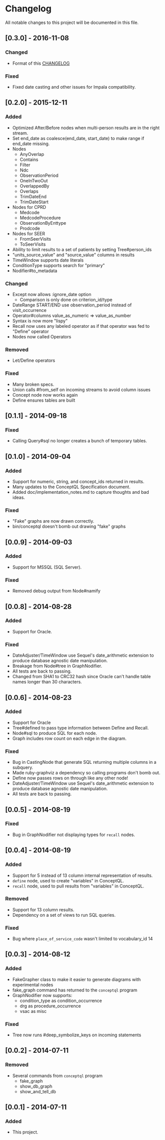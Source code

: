 # Changelog
All notable changes to this project will be documented in this file.

## [0.3.0] - 2016-11-08
### Changed
- Format of this [CHANGELOG](http://keepachangelog.com/en/0.3.0/)

### Fixed
- Fixed date casting and other issues for Impala compatibility.

## [0.2.0] - 2015-12-11
### Added
- Optimized After/Before nodes when multi-person results are in the right stream.
- Set end_date as coalesce(end_date, start_date) to make range if end_date missing.
- Nodes
    - AnyOverlap
    - Contains
    - Filter
    - Ndc
    - ObservationPeriod
    - OneInTwoOut
    - OverlappedBy
    - Overlaps
    - TrimDateEnd
    - TrimDateStart
- Nodes for CPRD
    - Medcode
    - MedcodeProcedure
    - ObservationByEnttype
    - Prodcode
- Nodes for SEER
    - FromSeerVisits
    - ToSeerVisits
- Ability to limit results to a set of patients by setting Tree#person_ids
- "units_source_value" and "source_value" columns in results
- TimeWindow supports date literals
- ConditionType supports search for "primary"
- Nodifier#to_metadata

### Changed
- Except now allows :ignore_date option
    - Comparison is only done on criterion_id/type
- DateRange START/END use observation_period instead of visit_occurrence
- Operator#columns value_as_numeric => value_as_number
- Syntax is now more "lispy"
- Recall now uses any labeled operator as if that operator was fed to "Define" operator
- Nodes now called Operators

### Removed
- Let/Define operators

### Fixed
- Many broken specs.
- Union calls #from_self on incoming streams to avoid column issues
- Concept node now works again
- Define ensures tables are built

## [0.1.1] - 2014-09-18
### Fixed
- Calling Query#sql no longer creates a bunch of temporary tables.

## [0.1.0] - 2014-09-04
### Added
- Support for numeric, string, and concept_ids returned in results.
- Many updates to the ConceptQL Specification document.
- Added doc/implementation_notes.md to capture thoughts and bad ideas.

### Fixed
- "Fake" graphs are now drawn correctly.
- bin/conceptql doesn't bomb out drawing "fake" graphs

## [0.0.9] - 2014-09-03
### Added
- Support for MSSQL (SQL Server).

### Fixed
- Removed debug output from Node#namify

## [0.0.8] - 2014-08-28
### Added
- Support for Oracle.

### Fixed
- DateAdjuster/TimeWindow use Sequel's date_arithmetic extension to produce database agnostic date manipulation.
- Breakage from Node#tree in GraphNodifier.
- All tests are back to passing.
- Changed from SHA1 to CRC32 hash since Oracle can't handle table names longer than 30 characters.

## [0.0.6] - 2014-08-23
### Added
- Support for Oracle
- Tree#defined to pass type information between Define and Recall.
- Node#sql to produce SQL for each node.
- Graph includes row count on each edge in the diagram.

### Fixed
- Bug in CastingNode that generate SQL returning multiple columns in a subquery.
- Made ruby-graphviz a dependency so calling programs don't bomb out.
- Define now passes rows on through like any other node!
- DateAdjuster/TimeWindow use Sequel's date_arithmetic extension to produce database agnostic date manipulation.
- All tests are back to passing.

## [0.0.5] - 2014-08-19
### Fixed
- Bug in GraphNodifier not displaying types for `recall` nodes.

## [0.0.4] - 2014-08-19
### Added
- Support for 5 instead of 13 column internal representation of results.
- `define` node, used to create "variables" in ConceptQL.
- `recall` node, used to pull results from "variables" in ConceptQL.

### Removed
- Support for 13 column results.
- Dependency on a set of views to run SQL queries.

### Fixed
- Bug where `place_of_service_code` wasn't limited to vocabulary_id 14

## [0.0.3] - 2014-08-12
### Added
- FakeGrapher class to make it easier to generate diagrams with experimental nodes
- fake_graph command has returned to the `conceptql` program
- GraphNodifier now supports:
    - condition_type as condition_occurrence
    - drg as procedure_occurrence
    - vsac as misc

### Fixed
- Tree now runs #deep_symbolize_keys on incoming statements

## [0.0.2] - 2014-07-11
### Removed
- Several commands from `conceptql` program
    - fake_graph
    - show_db_graph
    - show_and_tell_db

## [0.0.1] - 2014-07-11
### Added
- This project.
